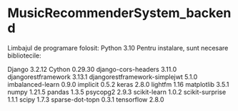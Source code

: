 # MusicRecommenderSystem_backend


Limbajul de programare folosit: Python 3.10
Pentru instalare, sunt necesare bibliotecile:

Django 3.2.12
Cython 0.29.30
django-cors-headers 3.11.0
djangorestframework 3.13.1
djangorestframework-simplejwt 5.1.0
imbalanced-learn 0.9.0
implicit 0.5.2
keras 2.8.0
lightfm 1.16
matplotlib 3.5.1
numpy 1.21.5
pandas 1.3.5
psycopg2 2.9.3
scikit-learn 1.0.2
scikit-surprise 1.1.1
scipy 1.7.3
sparse-dot-topn 0.3.1
tensorflow 2.8.0
